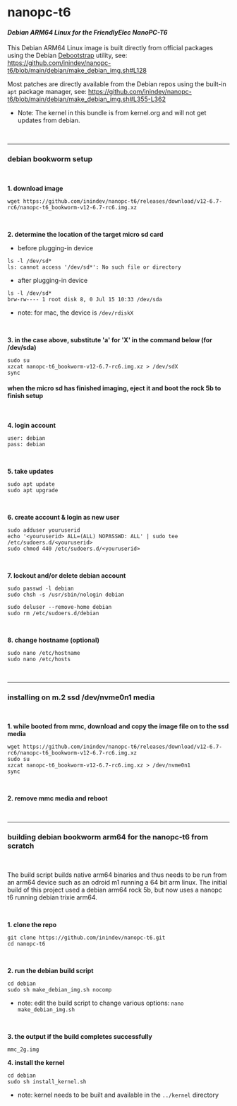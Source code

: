 # nanopc-t6
#### *Debian ARM64 Linux for the FriendlyElec NanoPC-T6*

This Debian ARM64 Linux image is built directly from official packages using the Debian [Debootstrap](https://wiki.debian.org/Debootstrap) utility, see: https://github.com/inindev/nanopc-t6/blob/main/debian/make_debian_img.sh#L128

Most patches are directly available from the Debian repos using the built-in ```apt``` package manager, see: https://github.com/inindev/nanopc-t6/blob/main/debian/make_debian_img.sh#L355-L362

* Note: The kernel in this bundle is from kernel.org and will not get updates from debian.

<br/>

---
### debian bookworm setup

<br/>

**1. download image**
```
wget https://github.com/inindev/nanopc-t6/releases/download/v12-6.7-rc6/nanopc-t6_bookworm-v12-6.7-rc6.img.xz
```

<br/>

**2. determine the location of the target micro sd card**

 * before plugging-in device
```
ls -l /dev/sd*
ls: cannot access '/dev/sd*': No such file or directory
```

 * after plugging-in device
```
ls -l /dev/sd*
brw-rw---- 1 root disk 8, 0 Jul 15 10:33 /dev/sda
```
* note: for mac, the device is ```/dev/rdiskX```

<br/>

**3. in the case above, substitute 'a' for 'X' in the command below (for /dev/sda)**
```
sudo su
xzcat nanopc-t6_bookworm-v12-6.7-rc6.img.xz > /dev/sdX
sync
```

#### when the micro sd has finished imaging, eject it and boot the rock 5b to finish setup

<br/>

**4. login account**
```
user: debian
pass: debian
```

<br/>

**5. take updates**
```
sudo apt update
sudo apt upgrade
```

<br/>

**6. create account & login as new user**
```
sudo adduser youruserid
echo '<youruserid> ALL=(ALL) NOPASSWD: ALL' | sudo tee /etc/sudoers.d/<youruserid>
sudo chmod 440 /etc/sudoers.d/<youruserid>
```

<br/>

**7. lockout and/or delete debian account**
```
sudo passwd -l debian
sudo chsh -s /usr/sbin/nologin debian
```

```
sudo deluser --remove-home debian
sudo rm /etc/sudoers.d/debian
```

<br/>

**8. change hostname (optional)**
```
sudo nano /etc/hostname
sudo nano /etc/hosts
```

<br/>

---
### installing on m.2 ssd /dev/nvme0n1 media

<br/>

**1. while booted from mmc, download and copy the image file on to the ssd media**
```
wget https://github.com/inindev/nanopc-t6/releases/download/v12-6.7-rc6/nanopc-t6_bookworm-v12-6.7-rc6.img.xz
sudo su
xzcat nanopc-t6_bookworm-v12-6.7-rc6.img.xz > /dev/nvme0n1
sync
```

<br/>

**2. remove mmc media and reboot**

<br/>

---
### building debian bookworm arm64 for the nanopc-t6 from scratch

<br/>

The build script builds native arm64 binaries and thus needs to be run from an arm64 device such as an odroid m1 running 
a 64 bit arm linux. The initial build of this project used a debian arm64 rock 5b, but now uses a nanopc t6 running 
debian trixie arm64.

<br/>

**1. clone the repo**
```
git clone https://github.com/inindev/nanopc-t6.git
cd nanopc-t6
```

<br/>

**2. run the debian build script**
```
cd debian
sudo sh make_debian_img.sh nocomp
```
* note: edit the build script to change various options: ```nano make_debian_img.sh```

<br/>

**3. the output if the build completes successfully**
```
mmc_2g.img
```

**4. install the kernel**
```
cd debian
sudo sh install_kernel.sh
```
* note: kernel needs to be built and available in the ```../kernel``` directory

<br/>

<br/>
